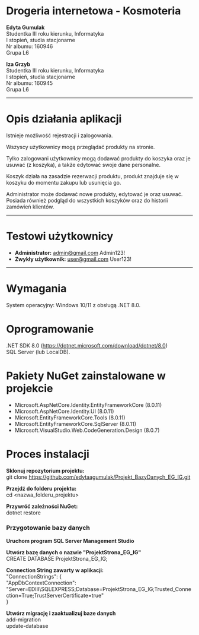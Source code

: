 # **Drogeria internetowa - Kosmoteria** #

**Edyta Gumulak**  
Studentka III roku kierunku, Informatyka  
I stopień, studia stacjonarne  
Nr albumu: 160946  
Grupa L6  

**Iza Grzyb**  
Studentka III roku kierunku, Informatyka  
I stopień, studia stacjonarne  
Nr albumu: 160945  
Grupa L6  

---
# **Opis działania aplikacji** #

Istnieje możliwość rejestracji i zalogowania.

Wszyscy użytkownicy mogą przeglądać produkty na stronie. 

Tylko zalogowani użytkownicy mogą dodawać produkty do koszyka oraz je usuwać (z koszyka), a także edytować swoje dane personalne.

Koszyk działa na zasadzie rezerwacji produktu, produkt znajduje się w koszyku do momentu zakupu lub usunięcia go.

Administrator może dodawać nowe produkty, edytować je oraz usuwać. Posiada również podgląd do wszystkich koszyków oraz do historii zamówień klientów. 

---

# **Testowi użytkownicy** #

* **Administrator:** admin@gmail.com   Admin123!  
* **Zwykły użytkownik:** user@gmail.com   User123!  

---

# **Wymagania** #
System operacyjny: Windows 10/11 z obsługą .NET 8.0.


# **Oprogramowanie** #
.NET SDK 8.0 (https://dotnet.microsoft.com/download/dotnet/8.0)  
SQL Server (lub LocalDB).


# **Pakiety NuGet zainstalowane w projekcie** #
* Microsoft.AspNetCore.Identity.EntityFrameworkCore (8.0.11)  
* Microsoft.AspNetCore.Identity.UI (8.0.11)  
* Microsoft.EntityFrameworkCore.Tools  (8.0.11)  
* Microsoft.EntityFrameworkCore.SqlServer  (8.0.11)  
* Microsoft.VisualStudio.Web.CodeGeneration.Design (8.0.7)  


# **Proces instalacji** #
**Sklonuj repozytorium projektu:**  
git clone https://github.com/edytaagumulak/Projekt_BazyDanych_EG_IG.git     

**Przejdź do folderu projektu:**  
cd <nazwa_folderu_projektu>  

**Przywróć zależności NuGet:**  
dotnet restore  

### **Przygotowanie bazy danych**  
**Uruchom program SQL Server Management Studio**  

**Utwórz bazę danych o nazwie "ProjektStrona_EG_IG"**  
CREATE DATABASE ProjektStrona_EG_IG;  

**Connection String zawarty w aplikacji:**  
"ConnectionStrings": {  
    "AppDbContextConnection": "Server=EDIII\\SQLEXPRESS;Database=ProjektStrona_EG_IG;Trusted_Connection=True;TrustServerCertificate=true"  
}  

**Utwórz migrację i zaaktualizuj baze danych**  
add-migration <nazwa>  
update-database  
